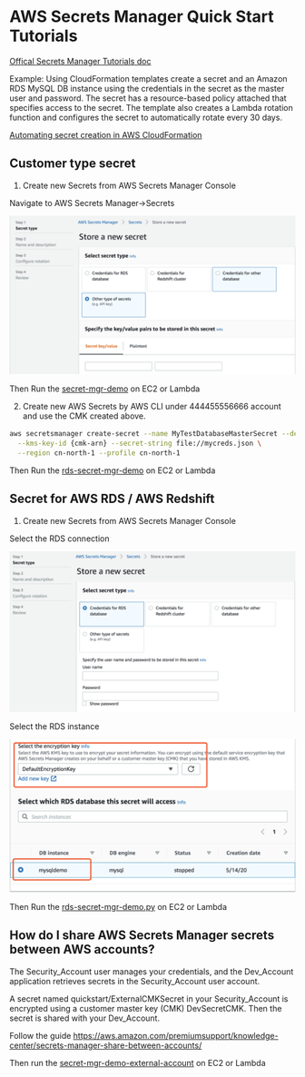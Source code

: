 # AWS Secrets Manager Quick Start Tutorials

[Offical Secrets Manager Tutorials doc](https://docs.aws.amazon.com/secretsmanager/latest/userguide/tutorials.html)

Example: Using CloudFormation templates create a secret and an Amazon RDS MySQL DB instance using the credentials in the secret as the master user and password. The secret has a resource-based policy attached that specifies access to the secret. The template also creates a Lambda rotation function and configures the secret to automatically rotate every 30 days. 

[Automating secret creation in AWS CloudFormation](https://docs.aws.amazon.com/secretsmanager/latest/userguide/integrating_cloudformation.html)


## Customer type secret
1. Create new Secrets from AWS Secrets Manager Console

Navigate to AWS Secrets Manager->Secrets

![customType](media/customType.png)

Then Run the [secret-mgr-demo](secret-mgr-demo.py) on EC2 or Lambda

2. Create new AWS Secrets by AWS CLI under 444455556666 account and use the CMK created above.
  ```bash
  aws secretsmanager create-secret --name MyTestDatabaseMasterSecret --description "Test secret for RDS" \
    --kms-key-id {cmk-arn} --secret-string file://mycreds.json \
    --region cn-north-1 --profile cn-north-1
  ```
Then Run the [rds-secret-mgr-demo](rds-secret-mgr-demo.py) on EC2 or Lambda

## Secret for AWS RDS / AWS Redshift
1. Create new Secrets from AWS Secrets Manager Console

Select the RDS connection

![rds1](media/rds1.png)

Select the RDS instance

![rds2](media/rds2.png)

Then Run the [rds-secret-mgr-demo.py](rds-secret-mgr-demo.py) on EC2 or Lambda

## How do I share AWS Secrets Manager secrets between AWS accounts?

The Security_Account user manages your credentials, and the Dev_Account application retrieves secrets in the Security_Account user account.

A secret named quickstart/ExternalCMKSecret in your Security_Account is encrypted using a customer master key (CMK) DevSecretCMK. Then the secret is shared with your Dev_Account.

Follow the guide https://aws.amazon.com/premiumsupport/knowledge-center/secrets-manager-share-between-accounts/

Then run the [secret-mgr-demo-external-account](secret-mgr-demo-external-account.py) on EC2 or Lambda
